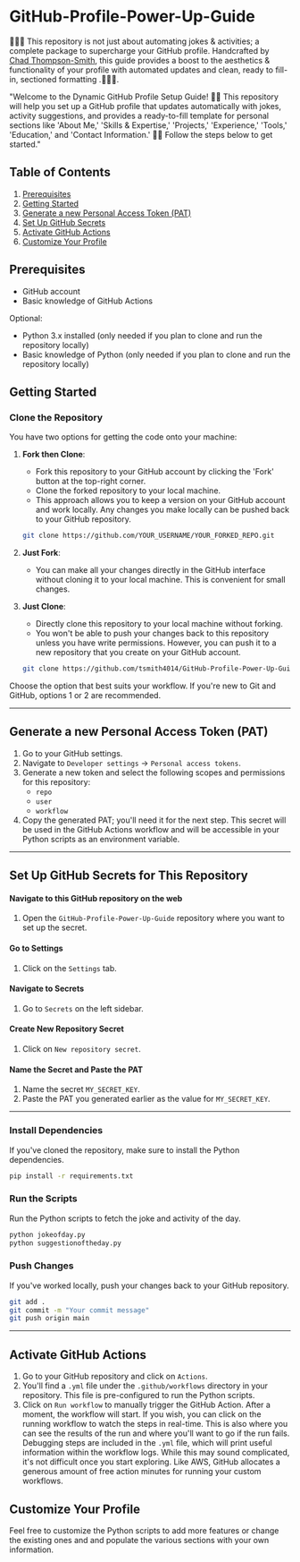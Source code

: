 # GitHub-Profile-Power-Up-Guide
🚀🚀🚀 This repository is not just about automating jokes &amp; activities; a complete package to supercharge your GitHub profile. Handcrafted by [Chad Thompson-Smith](https://github.com/tsmith4014), this guide provides a boost to the aesthetics &amp; functionality of your profile with automated updates and clean, ready to fill-in, sectioned formatting .🚀🚀🚀.

"Welcome to the Dynamic GitHub Profile Setup Guide! 🌌🌠 This repository will help you set up a GitHub profile that updates automatically with jokes, activity suggestions, and provides a ready-to-fill template for personal sections like 'About Me,' 'Skills & Expertise,' 'Projects,' 'Experience,' 'Tools,' 'Education,' and 'Contact Information.' 🌠🌌 Follow the steps below to get started."

## Table of Contents

1. [Prerequisites](#prerequisites)
2. [Getting Started](#getting-started)
3. [Generate a new Personal Access Token (PAT)](#generate-a-new-personal-access-token-pat)
4. [Set Up GitHub Secrets](#set-up-github-secrets)
5. [Activate GitHub Actions](#activate-github-actions)
6. [Customize Your Profile](#customize-your-profile)


## Prerequisites

- GitHub account
- Basic knowledge of GitHub Actions

Optional:
- Python 3.x installed (only needed if you plan to clone and run the repository locally)
- Basic knowledge of Python (only needed if you plan to clone and run the repository locally)

## Getting Started

### Clone the Repository

You have two options for getting the code onto your machine:

1. **Fork then Clone**: 
    - Fork this repository to your GitHub account by clicking the 'Fork' button at the top-right corner.
    - Clone the forked repository to your local machine.
    - This approach allows you to keep a version on your GitHub account and work locally. Any changes you make locally can be pushed back to your GitHub repository.

    ```bash
    git clone https://github.com/YOUR_USERNAME/YOUR_FORKED_REPO.git
    ```

2. **Just Fork**: 
    - You can make all your changes directly in the GitHub interface without cloning it to your local machine. This is convenient for small changes.

3. **Just Clone**: 
    - Directly clone this repository to your local machine without forking.
    - You won't be able to push your changes back to this repository unless you have write permissions. However, you can push it to a new repository that you create on your GitHub account.

    ```bash
    git clone https://github.com/tsmith4014/GitHub-Profile-Power-Up-Guide.git
    ```

Choose the option that best suits your workflow. If you're new to Git and GitHub, options 1 or 2 are recommended.

---

## Generate a new Personal Access Token (PAT)

1. Go to your GitHub settings.
2. Navigate to `Developer settings` -> `Personal access tokens`.
3. Generate a new token and select the following scopes and permissions for this repository:
    - `repo`
    - `user`
    - `workflow`
4. Copy the generated PAT; you'll need it for the next step. This secret will be used in the GitHub Actions workflow and will be accessible in your Python scripts as an environment variable.

---

## Set Up GitHub Secrets for This Repository

#### Navigate to this GitHub repository on the web
1. Open the `GitHub-Profile-Power-Up-Guide` repository where you want to set up the secret.

#### Go to Settings
1. Click on the `Settings` tab.

#### Navigate to Secrets
1. Go to `Secrets` on the left sidebar.

#### Create New Repository Secret
1. Click on `New repository secret`.

#### Name the Secret and Paste the PAT
1. Name the secret `MY_SECRET_KEY`.
2. Paste the PAT you generated earlier as the value for `MY_SECRET_KEY`.

---

### Install Dependencies

If you've cloned the repository, make sure to install the Python dependencies.

```bash
pip install -r requirements.txt
```

### Run the Scripts

Run the Python scripts to fetch the joke and activity of the day.

```bash
python jokeofday.py
python suggestionoftheday.py
```

### Push Changes

If you've worked locally, push your changes back to your GitHub repository.

```bash
git add .
git commit -m "Your commit message"
git push origin main
```
---
## Activate GitHub Actions

1. Go to your GitHub repository and click on `Actions`.
2. You'll find a `.yml` file under the `.github/workflows` directory in your repository. This file is pre-configured to run the Python scripts.
3. Click on `Run workflow` to manually trigger the GitHub Action. After a moment, the workflow will start. If you wish, you can click on the running workflow to watch the steps in real-time. This is also where you can see the results of the run and where you'll want to go if the run fails. Debugging steps are included in the `.yml` file, which will print useful information within the workflow logs. While this may sound complicated, it's not difficult once you start exploring. Like AWS, GitHub allocates a generous amount of free action minutes for running your custom workflows.


## Customize Your Profile

Feel free to customize the Python scripts to add more features or change the existing ones and and populate the various sections with your own information.

